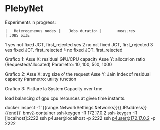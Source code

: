 # PlebyNet


Experiments in progress:

    |   Heterogeneous nodes |    Jobs duration |       measures             | JOBS SIZE
1           yes                   not fixed        JCT, first_rejected          yes
2           no                    not fixed        JCT, first_rejected
3           yes                    fixed           JCT, first_rejected
4           no                     fixed           JCT, first_rejected


Grafico 1: 
Asse X: residual GPU/CPU capacity 
Asse Y: allocation ratio (Requested/Allocated)
Parametro: 10, 100, 500, 1000

Grafico 2: 
Asse X: avg size of the request 
Asse Y: Jain Index of residual capacity
Parametro: utility function


Grafico 3: Plottare la System Capacity over time



load balancing of gpu cpu resources at given time instants.

docker inspect -f '{{range.NetworkSettings.Networks}}{{.IPAddress}}{{end}}' bmv2-container
ssh-keygen -R 172.17.0.2
ssh-keygen -R [localhost]:2222
ssh p4user@localhost -p 2222
ssh p4user@172.17.0.2 -p 2222
